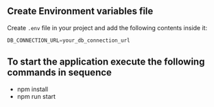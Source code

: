 ## Create Environment variables file

Create `.env` file in your project and add the following contents inside it:

```js
DB_CONNECTION_URL=your_db_connection_url
```

## To start the application execute the following commands in sequence

- npm install
- npm run start
